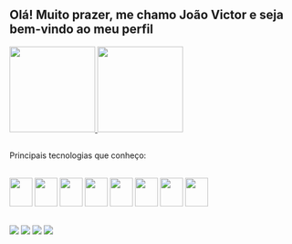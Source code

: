 ## Olá! Muito prazer, me chamo João Victor e seja bem-vindo ao meu perfil

<div>
  <a href="https://www.github.com/jvfcardoso">
  <img height="150em" src="https://github-readme-stats.vercel.app/api?username=jvfcardoso&show_icons=true&theme=midnight-purple&count_private=true"/>
  <img height="150em" src="https://github-readme-stats.vercel.app/api/top-langs/?username=jvfcardoso&theme=midnight-purple"/>
  </a>
</div>
  
##

  Principais tecnologias que conheço:
  
  <div style="display: inline_block"><br>
    <a href="https://docs.microsoft.com/pt-br/dotnet/csharp/" target="_blank"> <img height="50" width="40" src="https://cdn.jsdelivr.net/gh/devicons/devicon/icons/csharp/csharp-original.svg" /></a>
  <a href="https://developer.mozilla.org/pt-BR/docs/Web/CSS" target="_blank"> <img height="50" width="40" src="https://cdn.jsdelivr.net/gh/devicons/devicon/icons/css3/css3-original.svg" /></a>
    <a href="https://developer.mozilla.org/pt-BR/docs/Web/HTML" target="_blank"> <img height="50" width="40" src="https://cdn.jsdelivr.net/gh/devicons/devicon/icons/html5/html5-original.svg" /></a>
    <a href="https://developer.mozilla.org/en-US/docs/Web/JavaScript" target="_blank"> <img height="50" width="40" src="https://cdn.jsdelivr.net/gh/devicons/devicon/icons/javascript/javascript-original.svg" /></a>
    <a href="https://www.python.org/" target="_blank"> <img height="50" width="40" src="https://cdn.jsdelivr.net/gh/devicons/devicon/icons/python/python-original.svg" /></a>
    <a href="https://www.raspberrypi.com/" target="_blank"> <img height="50" width="40" src="https://cdn.jsdelivr.net/gh/devicons/devicon/icons/raspberrypi/raspberrypi-original.svg" /></a>
    <a href="https://pt-br.reactjs.org/" target="_blank"> <img height="50" width="40" src="https://cdn.jsdelivr.net/gh/devicons/devicon/icons/react/react-original.svg" /></a>
    <a href="https://www.arduino.cc/" target="_blank"> <img height="50" width="40" src="https://cdn.jsdelivr.net/gh/devicons/devicon/icons/arduino/arduino-original.svg" /></a>


  </div>
  
##
  
<div>
  <a href="https://www.facebook.com/profile.php?id=100024411803257" target="_blank"><img src="https://img.shields.io/badge/Facebook-1877F2?style=for-the-badge&logo=facebook&logoColor=black" target="_blank"/></a>
  <a href="https://www.linkedin.com/in/jo%C3%A3o-victor-freire-cardoso-b444731b5/" target="_blank"><img src="https://img.shields.io/badge/LinkedIn-0077B5?style=for-the-badge&logo=linkedin&logoColor=black" target="_blank"/></a>
  <a href="https://www.instagram.com/jvfcardoso_" target="_blank"><img src="https://img.shields.io/badge/Instagram-E4405F?style=for-the-badge&logo=instagram&logoColor=black" target="_blank"/></a>
  <a href="https://steamcommunity.com/id/jvfcardoso/" target="_blank"><img src="https://img.shields.io/badge/Steam-000000?style=for-the-badge&logo=steam&logoColor=white" target="_blank"/></a>
</div>
  
  
